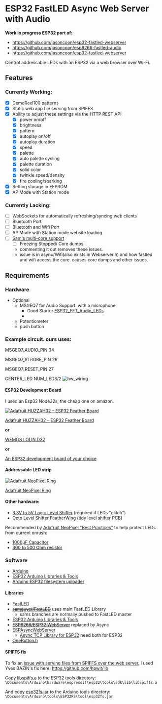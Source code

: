 # ESP32 FastLED Async Web Server with Audio
**Work in progress ESP32 port of:**
 - https://github.com/jasoncoon/esp32-fastled-webserver
 - https://github.com/jasoncoon/esp8266-fastled-audio
 - https://github.com/jasoncoon/esp32-fastled-webserver

Control addressable LEDs with an ESP32 via a web browser over Wi-Fi.

## Features
### Currently Working:
* [x] DemoReel100 patterns
* [x] Static web app file serving from SPIFFS
* [x] Ability to adjust these settings via the HTTP REST API:
   * [x] power on/off
   * [x] brightness
   * [x] pattern
   * [x] autoplay on/off
   * [x] autoplay duration
   * [x] speed
   * [x] palette
   * [x] auto palette cycling
   * [x] palette duration
   * [x] solid color
   * [x] twinkle speed/density
   * [x] fire cooling/sparking
* [x] Setting storage in EEPROM
* [x] AP Mode with Station mode
### Currently Lacking:
* [ ] WebSockets for automatically refreshing/syncing web clients
* [ ] Bluetooth Port
* [ ] Bluetooth and Wifi Port
* [ ] AP Mode with Station mode website loading
* [ ] [Sam's multi-core support](https://github.com/samguyer/FastLED/blob/master/examples/DemoReelESP32/DemoReelESP32.ino)
    * [ ] Freezing Stopped/ Core dumps. 
    * commenting it out removes these issues.
    - issue is in async/Wifi(also exists in Webserver.h) and how fastled and wifi access the core. causes core dumps and other issues. 
## Requirements

### Hardware
- Optional
    - MSGEQ7 for Audio Support. with a microphone
      - Good Starter [ESP32_FFT_Audio_LEDs](https://github.com/debsahu/ESP32_FFT_Audio_LEDs)
      - 
    - Potentiometer
    - push button

### Example circuit. ours uses:

MSGEQ7_AUDIO_PIN 34

MSGEQ7_STROBE_PIN 26

MSGEQ7_RESET_PIN  27

CENTER_LED NUM_LEDS/2
![hw_wiring](https://raw.githubusercontent.com/debsahu/ESP32_FFT_Audio_LEDs/master/docs/hardware_fft.png)   

#### ESP32 Development Board

I used an Esp32 Node32s, the cheap one on amazon.

[![Adafruit HUZZAH32 – ESP32 Feather Board](https://cdn-learn.adafruit.com/assets/assets/000/041/619/thumb100/feather_3405_iso_ORIG.jpg?1494445509)](https://www.adafruit.com/product/3405)

[Adafruit HUZZAH32 – ESP32 Feather Board](https://www.adafruit.com/product/3405)

**or**

[WEMOS LOLIN D32](https://wiki.wemos.cc/products:d32:d32)

**or**

[An ESP32 development board of your choice](https://www.google.com/search?q=esp32+development+board)

#### Addressable LED strip

[![Adafruit NeoPixel Ring](https://www.adafruit.com/images/145x109/1586-00.jpg)](https://www.adafruit.com/product/1586)

[Adafruit NeoPixel Ring](https://www.adafruit.com/product/1586)

#### Other hardware:

* [3.3V to 5V Logic Level Shifter](http://www.digikey.com/product-detail/en/texas-instruments/SN74HCT245N/296-1612-5-ND/277258) (required if LEDs "glitch")
* [Octo Level Shifter FeatherWing](https://www.evilgeniuslabs.org/level-shifter-featherwing) (tidy level shifter PCB)

Recommended by [Adafruit NeoPixel "Best Practices"](https://learn.adafruit.com/adafruit-neopixel-uberguide/best-practices) to help protect LEDs from current onrush:
* [1000µF Capacitor](http://www.digikey.com/product-detail/en/panasonic-electronic-components/ECA-1EM102/P5156-ND/245015)
* [300 to 500 Ohm resistor](https://www.digikey.com/product-detail/en/stackpole-electronics-inc/CF14JT470R/CF14JT470RCT-ND/1830342)

### Software

* [Arduino](https://www.arduino.cc/en/main/software)
* [ESP32 Arduino Libraries & Tools](https://github.com/espressif/arduino-esp32)
* [Arduino ESP32 filesystem uploader](https://github.com/me-no-dev/arduino-esp32fs-plugin)

#### Libraries
- [FastLED](https://github.com/FastLED/FastLED)
- ~~[samguyer/FastLED](https://github.com/samguyer/FastLED)~~ uses main FastLED Library
    * sams branches are normally pushed to FastLED master
- [ESP32 Arduino Libraries & Tools](https://github.com/espressif/arduino-esp32)
- ~~[ESP8266/ESP32 WebServer](https://github.com/bbx10/WebServer_tng)~~ replaced by Async
- [ESPAsyncWebServer](https://github.com/me-no-dev/ESPAsyncWebServer)
  - [Async TCP Library for ESP32](https://github.com/me-no-dev/AsyncTCP)  need both for ESP32
- [OneButton.h](https://github.com/mathertel/OneButton)


#### SPIFFS fix

To fix an [issue with serving files from SPIFFS over the web server](https://github.com/jasoncoon/esp32-fastled-webserver/issues/1), I used Yves BAZIN's fix here: https://github.com/hpwit/lib

Copy [libspiffs.a](https://github.com/jasoncoon/esp32-fastled-webserver/raw/master/libspiffs.a) to the ESP32 tools directory:
`\Documents\Arduino\hardware\espressif\esp32\tools\sdk\lib\libspiffs.a`

And copy [esp32fs.jar](https://github.com/jasoncoon/esp32-fastled-webserver/raw/master/esp32fs.jar) to the Arduino tools directory:
`\Documents\Arduino\tools\ESP32FS\tool\esp32fs.jar`

